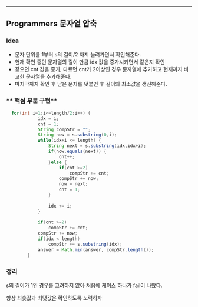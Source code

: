 ---
## Programmers 문자열 압축
### **Idea**
* 문자 단위를 1부터 s의 길이/2 까지 늘려가면서 확인해준다.
* 현재 확인 중인 문자열의 길이 만큼 idx 값을 증가시키면서 같은지 확인
* 같으면 cnt 값을 증가, 다르면 cnt가 2이상인 경우 문자열에 추가하고 현재까지 비교한 문자열을 추가해준다.
* 마지막까지 확인 후 남은 문자를 덧붙인 후 길이의 최소값을 갱신해준다.


### ** 핵심 부분 구현**
```java        
  for(int i=1;i<=length/2;i++) {
        	idx = i;
        	cnt = 1;
        	String compStr = "";
        	String now = s.substring(0,i);
        	while(idx+i <= length) {
        		String next = s.substring(idx,idx+i);        		
        		if(now.equals(next)) {
        			cnt++;
        		}else {
        			if(cnt >=2)
        				compStr += cnt;
        			compStr += now;
        			now = next;
        			cnt = 1;
        		}
        		
        		idx += i;
        	}
        	
        	if(cnt >=2)
        		compStr += cnt;
        	compStr += now;
        	if(idx < length)
        		compStr += s.substring(idx);
        	answer = Math.min(answer, compStr.length());
        }
```

### 정리
s의 길이가 1인 경우를 고려하지 않아 처음에 케이스 하나가 fail이 나왔다.

항상 최솟값과 최댓값은 확인하도록 노력하자
